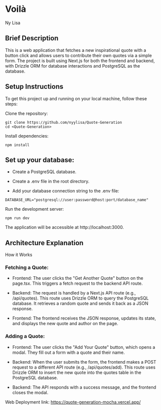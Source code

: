 # Voilà
Ny Lisa

## Brief Description
This is a web application that fetches a new inspirational quote with a button click and allows users to contribute their own quotes via a simple form. The project is built using Next.js for both the frontend and backend, with Drizzle ORM for database interactions and PostgreSQL as the database.
## Setup Instructions
To get this project up and running on your local machine, follow these steps:

Clone the repository:
```
git clone https://github.com/nyylisa/Quote-Generation
cd <Quote-Generation>
```
Install dependencies:
```
npm install
```
## Set up your database:

- Create a PostgreSQL database.

- Create a .env file in the root directory.

- Add your database connection string to the .env file:
```
DATABASE_URL="postgresql://user:password@host:port/database_name"
```
Run the development server:
```
npm run dev
```
The application will be accessible at http://localhost:3000.

## Architecture Explanation
How it Works
### Fetching a Quote:

- Frontend: The user clicks the "Get Another Quote" button on the page.tsx. This triggers a fetch request to the backend API route.

- Backend: The request is handled by a Next.js API route (e.g., /api/quotes). This route uses Drizzle ORM to query the PostgreSQL database. It retrieves a random quote and sends it back as a JSON response.

- Frontend: The frontend receives the JSON response, updates its state, and displays the new quote and author on the page.

### Adding a Quote:

- Frontend: The user clicks the "Add Your Quote" button, which opens a modal. They fill out a form with a quote and their name.

- Backend: When the user submits the form, the frontend makes a POST request to a different API route (e.g., /api/quotes/add). This route uses Drizzle ORM to insert the new quote into the quotes table in the PostgreSQL database.

- Backend: The API responds with a success message, and the frontend closes the modal.

Web Deployment link: https://quote-generation-mocha.vercel.app/
